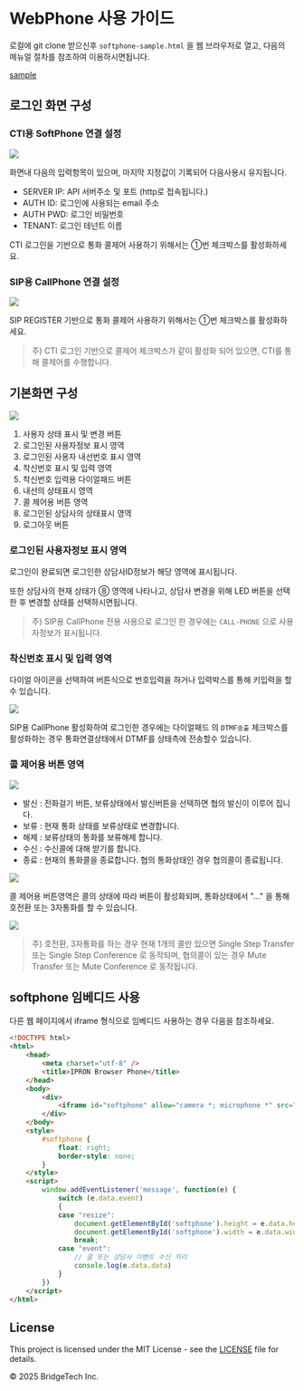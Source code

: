 
# WebPhone 사용 가이드

로컬에 git clone 받으신후 `softphone-sample.html` 을 웹 브라우저로 열고, 다음의 메뉴얼 절차를 참조하여 이용하시면됩니다.

[sample](softphone-sample.html)

## 로그인 화면 구성

### CTI용 SoftPhone 연결 설정

![](doc/softphone-setting.png)

화면내 다음의 입력항목이 있으며, 마지막 지정값이 기록되어 다음사용시 유지됩니다.

- SERVER IP: API 서버주소 및 포트 (http로 접속됩니다.)
- AUTH ID: 로그인에 사용되는 email 주소
- AUTH PWD: 로그인 비밀번호
- TENANT: 로그인 테넌트 이름

CTI 로그인을 기반으로 통화 콜제어 사용하기 위해서는 ①번 체크박스를 활성화하세요. 

### SIP용 CallPhone 연결 설정

![](doc/callphone-setting.png)

SIP REGISTER 기반으로 통화 콜제어 사용하기 위해서는 ①번 체크박스를 활성화하세요. 

> 주) CTI 로그인 기반으로 콜제어 체크박스가 같이 활성화 되어 있으면, CTI를 통해 콜제어를 수행합니다.

## 기본화면 구성

![](doc/phone-idel.png)

1. 사용자 상태 표시 및 변경 버튼
2. 로그인된 사용자정보 표시 영역
3. 로그인된 사용자 내선번호 표시 영역
4. 착신번호 표시 및 입력 영역
5. 착신번호 입력용 다이얼패드 버튼
6. 내선의 상태표시 영역
7. 콜 제어용 버튼 영역
8. 로그인된 상담사의 상태표시 영역
9. 로그아웃 버튼


### 로그인된 사용자정보 표시 영역

로그인이 완료되면 로그인한 상담사ID정보가 해당 영역에 표시됩니다.

또한 상담사의 현재 상태가 ⑧ 영역에 나타나고, 상담사 변경을 위해 LED 버튼을 선택한 후 변경할 상태를 선택하시면됩니다.

> 주) SIP용 CallPhone 전용 사용으로 로그인 한 경우에는 `CALL-PHONE` 으로 사용자정보가 표시됩니다.


### 착신번호 표시 및 입력 영역

다이얼 아이콘을 선택하여 버튼식으로 번호입력을 하거나 입력박스를 통해 키입력을 할수 있습니다.

![](doc/dialpad.png)

SIP용 CallPhone 활성화하여 로그인한 경우에는 다이얼패드 의 `DTMF송출` 체크박스를 활성화하는 경우 통화연결상태에서 DTMF를 상태측에 전송할수 있습니다.

### 콜 제어용 버튼 영역

![](doc/callphone.png)

- 발신 : 전화걸기 버튼, 보류상태에서 발신버튼을 선택하면 협의 발신이 이루어 집니다.
- 보류 : 현재 통화 상태를 보류상태로 변경합니다.
- 해제 : 보류상태의 통화를 보류해제 합니다.
- 수신 : 수신콜에 대해 받기를 합니다.
- 종료 : 현재의 통화콜을 종료합니다. 협의 통화상태인 경우 협의콜이 종료됩니다.

![](doc/phone-busy.png)

콜 제어용 버튼영역은 콜의 상태에 따라 버튼이 활성화되며, 통화상태에서 "..." 을 통해 호전환 또는 3자통화를 할 수 있습니다.

![](doc/phone-more.png)

> 주) 호전환, 3자통화를 하는 경우 현재 1개의 콜만 있으면 Single Step Transfer 또는 Single Step Conference 로 동작되며, 협의콜이 있는 경우 Mute Transfer 또는 Mute Conference 로 동작됩니다. 


## softphone 임베디드 사용

다른 웹 페이지에서 iframe 형식으로 임베디드 사용하는 경우 다음을 참조하세요.


```html
<!DOCTYPE html>
<html>
	<head>
		<meta charset="utf-8" />
		<title>IPRON Browser Phone</title>
	</head>
	<body>
		<div>
			<iframe id="softphone" allow="camera *; microphone *" src="softphone.html"></iframe>
		</div>
	</body>
	<style>
		#softphone {
			float: right;
			border-style: none;
		}
	</style>
	<script>
		window.addEventListener('message', function(e) {
			switch (e.data.event)
			{
			case "resize":
				document.getElementById('softphone').height = e.data.height;
				document.getElementById('softphone').width = e.data.width;
				break;
			case "event":
				// 콜 또는 상담사 이벤트 수신 처리
				console.log(e.data.data)
			}
		})
	</script>
</html>
```

## License

This project is licensed under the MIT License - see the [LICENSE](LICENSE) file for details.

© 2025 BridgeTech Inc.
